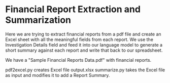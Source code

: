 # Financial Report Extraction and Summarization

Here we are trying to extract financial reports from a pdf file and create an Excel sheet with all the meaningful fields from each report.
We use the Investigation Details field and feed it into our language model to generate a short summary against each report and write that back to our spreadsheet.

We have a "Sample Financial Reports Data.pdf" with financial reports.

pdf2excel.py creates Excel file output.xlsx
summarize.py takes the Excel file as input and modifies it to add a Report Summary.
